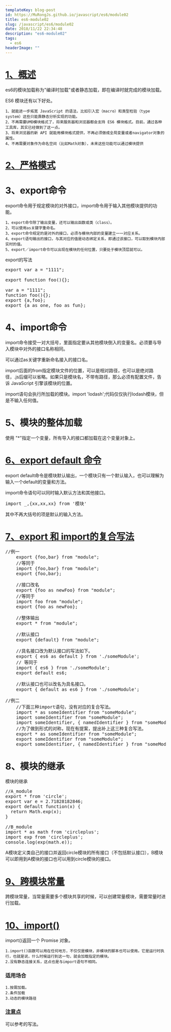 ```yaml
---
templateKey: blog-post
id: https://MuRongJs.github.io/javascript/es6/module02
title: es6-module02
slug: /javascript/es6/module02
date: 2018/11/22 22:34:48 
description: "es6-module02"
tags:
  - es6
headerImage: ""
---
```

# [1、概述](http://es6.ruanyifeng.com/#docs/module#%E6%A6%82%E8%BF%B0) #
es6的模块加载称为"编译时加载"或者静态加载，即在编译时就完成的模块加载。

ES6 模块还有以下好处。

    1、就能进一步拓宽 JavaScript 的语法，比如引入宏（macro）和类型检验（type system）这些只能靠静态分析实现的功能。
    2、不再需要UMD模块格式了，将来服务器和浏览器都会支持 ES6 模块格式。目前，通过各种工具库，其实已经做到了这一点。
    3、将来浏览器的新 API 就能用模块格式提供，不再必须做成全局变量或者navigator对象的属性。
    4、不再需要对象作为命名空间（比如Math对象），未来这些功能可以通过模块提供
# [2、严格模式](http://es6.ruanyifeng.com/#docs/module#%E4%B8%A5%E6%A0%BC%E6%A8%A1%E5%BC%8F) #
# 3、export命令 #
export命令用于规定模块的对外接口，import命令用于输入其他模块提供的功能。

    1、export命令除了输出变量，还可以输出函数或类（class）。
    2、可以使用as关键字重命名。
    3、export命令规定的是对外的接口，必须与模块内部的变量建立一一对应关系。
    4、export语句输出的接口，与其对应的值是动态绑定关系，即通过该接口，可以取到模块内部实时的值。
    5、export／import命令可以出现在模块的任何位置，只要处于模块顶层就可以。
export的写法
<pre>
export var a = "1111";

export function foo(){};

var a = "1111";
function foo(){};
export {a,foo};
export {a as one, foo as fun};
</pre>
# 4、import命令 #
import命令接受一对大括号，里面指定要从其他模块倒入的变量名。必须要与导入模块中对外的接口名称相同。

可以通过as关键字重新命名接入的接口名。

import后面的from指定模块文件的位置，可以是相对路径，也可以是绝对路径，.js后缀可以省略。如果只是模块名，不带有路径，那么必须有配置文件，告诉 JavaScript 引擎该模块的位置。

import语句会执行所加载的模块。import 'lodash';代码仅仅执行lodash模块，但是不输入任何值。
# 5、模块的整体加载 #
使用 "*"指定一个变量，所有导入的接口都加载在这个变量对象上。
# [6、export default 命令](http://es6.ruanyifeng.com/#docs/module#export-default-%E5%91%BD%E4%BB%A4) # 
export default命令是模块默认输出，一个模块只有一个默认输入，也可以理解为输入一个default的变量和方法。

import命令语句可以同时输入默认方法和其他接口。
<pre>
import _,{xx,xx,xx} from '模块'
</pre>
其中不再大括号的项是默认的输入方法。
# [7、export 和 import的复合写法](http://es6.ruanyifeng.com/#docs/module#export-%E4%B8%8E-import-%E7%9A%84%E5%A4%8D%E5%90%88%E5%86%99%E6%B3%95) #
<pre>
//例一
    export {foo,bar} from "module";
    //等同于
    import {foo,bar} from "module";
    export {foo,bar};
    
    //接口改名
    export {foo as newFoo} from "module";
    //等同于
    import foo from "module";
    export {foo as newFoo};
    
    //整体输出
    export * from "module";
    
    //默认接口
    export {default} from "module";
    
    //具名接口改为默认接口的写法如下。
    export { es6 as default } from './someModule';
    // 等同于
    import { es6 } from './someModule';
    export default es6;

    //默认接口也可以改名为具名接口。
    export { default as es6 } from './someModule';
    
//例二
    //下面三种import语句，没有对应的复合写法。
    import * as someIdentifier from "someModule";
    import someIdentifier from "someModule";
    import someIdentifier, { namedIdentifier } from "someModule";
    //为了做到形式的对称，现在有提案，提出补上这三种复合写法。
    export * as someIdentifier from "someModule";
    export someIdentifier from "someModule";
    export someIdentifier, { namedIdentifier } from "someModule";
</pre>
# 8、模块的继承 #
模块的继承
<pre>
//A_module
export * from 'circle';
export var e = 2.71828182846;
export default function(x) {
  return Math.exp(x);
}

//B_module
import * as math from 'circleplus';
import exp from 'circleplus';
console.log(exp(math.e));
</pre>
A模块定义类自己的接口并返回circle模块的所有接口（不包括默认接口），B模块可以即用到A模块的接口也可以用到circle模块的接口。
# [9、跨模块常量](http://es6.ruanyifeng.com/#docs/module#%E8%B7%A8%E6%A8%A1%E5%9D%97%E5%B8%B8%E9%87%8F) #
跨模块常量，当常量需要多个模块共享的时候，可以创建常量模块，需要常量时进行加载。
# [10、import()](http://es6.ruanyifeng.com/#docs/module#import) #
import()返回一个 Promise 对象。

    1.import()函数可以用在任何地方，不仅仅是模块，非模块的脚本也可以使用。它是运行时执行，也就是说，什么时候运行到这一句，就会加载指定的模块。
    2.没有静态连接关系，这点也是与import语句不相同。
    
### 适用场合 ###
    1.按需加载。
    2.条件加载
    3.动态的模块路径
### [注意点](http://es6.ruanyifeng.com/#docs/module#%E6%B3%A8%E6%84%8F%E7%82%B9) ###
可以参考的写法。

    

